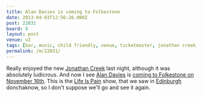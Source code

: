 ```yaml
---
title: Alan Davies is coming to Folkestone
date: 2013-04-03T12:56:26.000Z
post: 22031
board: 8
layout: post
venue: v2
tags: [bar, music, child friendly, venue, ticketmaster, jonathan creek, alan davies, life is pain, edinburgh]
permalink: /m/22031/
---
```

Really enjoyed the new <a href="/wiki/jonathan+creek">Jonathan Creek</a> last night, although it was absolutely ludicrous. And now I see <a href="/wiki/alan+davies">Alan Davies</a> is <a href="http://www.atgtickets.com/shows/alan-davies-life-is-pain/leas-cliff-hall/">coming to Folkestone on November 16th</a>. This is the <a href="/wiki/life+is+pain">Life Is Pain</a> show, that we saw in <a href="/wiki/edinburgh">Edinburgh</a> donchaknow, so I don't suppose we'll go and see it again.
